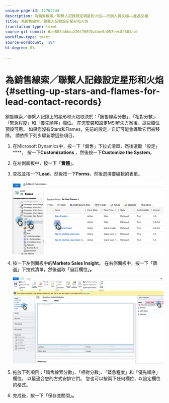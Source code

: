 ```yaml
---
unique-page-id: 42762244
description: 為銷售線索／聯繫人記錄設定明星和火焰——行銷人員文檔——產品文檔
title: 為銷售線索／聯繫人記錄設定星形和火焰
translation-type: tm+mt
source-git-commit: 6ae882dddda220f7067babbe5a057eec82601abf
workflow-type: tm+mt
source-wordcount: '184'
ht-degree: 0%

---
```



# 為銷售線索／聯繫人記錄設定星形和火焰{#setting-up-stars-and-flames-for-lead-contact-records}

銷售線索／聯繫人記錄上的星形和火焰取決於：「銷售線索分數」、「相對分數」、「緊急程度」和「優先順序」欄位。 在您安裝和設定MSI解決方案後，這些欄位預設可用。 如果您沒有Stars和Flames，先前的設定／自訂可能會導致它們被移除。 請依照下列步驟新增這些項目。

1. 在Microsoft Dynamics中，按一下「銷售」下拉式清單，然後選取「設定」****。 按一下&#x200B;**Customizations** ，然後按一下&#x200B;**Customize the System**。

1. 在左側面板中，按一下「**實體**」。

1. 查找並按一下&#x200B;**Lead**，然後按一下&#x200B;**Forms**，然後選擇要編輯的表單。

   ![](assets/setting-up-stars-and-flames-for-lead-contact-records-1.png)

1. 按一下左側面板中的&#x200B;**Marketo Sales Insight**。 在右側面板中，按一下「篩選」下拉式清單，然後選取「自訂欄位」**。**

   ![](assets/setting-up-stars-and-flames-for-lead-contact-records-2.png)

1. 拖放下列項目：「銷售線索分數」、「相對分數」、「緊急程度」和「優先順序」欄位。 以最適合您的方式安排它們。 您也可以按兩下任何欄位，以設定欄位的格式。

1. 完成後，按一下「保存並關閉」**。**
